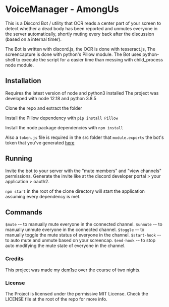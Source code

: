 # VoiceManager - AmongUs
This is a Discord Bot / utility that OCR reads a center part of your screen to detect whether a dead body has been reported and unmutes everyone in the server automatically, shortly muting every back after the discussion (based on a internal timer).

The Bot is written with discord.js, the OCR is done with tesseract.js, The screencapture is done with python's Pillow module. The Bot uses python-shell to execute the script for a easier time than messing with child_process node module.

## Installation
Requires the latest version of node and python3 installed
The project was developed with node 12.18 and python 3.8.5

Clone the repo and extract the folder

Install the Pillow dependency with
`pip install Pillow`

Install the node package dependencies with
`npm install`

Also a `token.js` file is required in the src folder that `module.exports` the bot's token that you've generated [here](https://discord.com/developers/applications)

## Running
Invite the bot to your server with the "mute members" and "view channels" permissions. Generate the invite like at the discord developer portal > your application > oauth2.

`npm start` in the root of the clone directory will start the application assuming every dependency is met.

## Commands

`$mute` -- to manually mute everyone in the connected channel.
`$unmute` -- to manually unmute everyone in the connected channel.
`$toggle` -- to manually toggle the mute status of everyone in the channel.
`$start-hook` -- to auto mute and unmute based on your screencap.
`$end-hook` -- to stop auto modifying the mute state of everyone in the channel.

### Credits
This project was made my [dem1se](https://github.com/dem1se) over the course of two nights.

### License
The Project is licensed under the permissive MIT License.
Check the LICENSE file at the root of the repo for more info.
